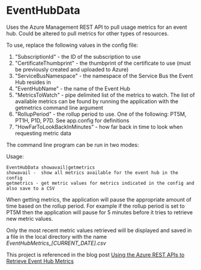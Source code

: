 # EventHubData
Uses the Azure Management REST API to pull usage metrics for an event hub. Could be altered to pull metrics for other types of resources.

To use, replace the following values in the config file:

1. "SubscriptionId" - the ID of the subscription to use
1. "CertificateThumbprint" - the thumbprint of the certificate to use (must be previously created and uploaded to Azure)
1. "ServiceBusNamespace" - the namespace of the Service Bus the Event Hub resides in
1. "EventHubName" - the name of the Event Hub
1. "MetricsToWatch" - pipe delimited list of the metrics to watch. The list of available metrics can be found by running the application with the getmetrics command line argument
1. "RollupPeriod" - the rollup period to use. One of the following: PT5M, PT1H, P1D, P7D. See app.config for definitions
1. "HowFarToLookBackInMinutes" - how far back in time to look when requesting metric data

The command line program can be run in two modes:

Usage: 
```
EventHubData showavail|getmetrics
showavail -  show all metrics available for the event hub in the config
getmetrics - get metric values for metrics indicated in the config and also save to a CSV
```

When getting metrics, the application will pause the appropriate amount of time based on the rollup period. For example if the rollup period is set to PT5M then the application 
will pause for 5 minutes before it tries to retrieve new metric values.

Only the most recent metric values retrieved will be displayed and saved in a file in the local directory with the name *EventHubMetrics_[CURRENT_DATE].csv*

This project is referenced in the blog post [Using the Azure REST APIs to Retrieve Event Hub Metrics](https://blogs.msdn.microsoft.com/cloud_solution_architect/2016/05/25/using-the-azure-rest-apis-to-retrieve-event-hub-metrics/)